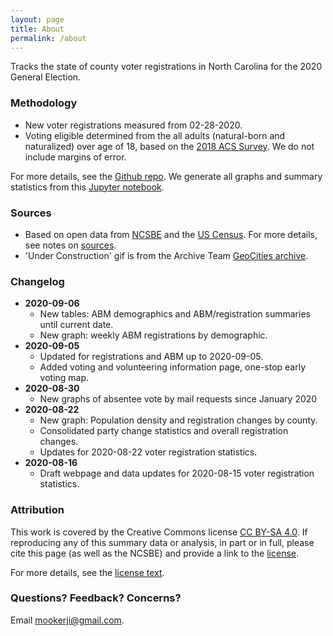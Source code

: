 ```yaml
---
layout: page
title: About
permalink: /about
---
```


Tracks the state of county voter registrations in North Carolina for the 2020
General Election.

### Methodology

- New voter registrations measured from 02-28-2020.
- Voting eligible determined from the all adults (natural-born and naturalized)
  over age of 18, based on the [2018 ACS Survey][acs]. We do not include margins
  of error.

For more details, see the [Github repo][repo]. We generate all graphs and
summary statistics from this [Jupyter notebook][notebook].

[repo]: https://github.com/mookerji/nc-2020-dat
[notebook]: https://github.com/mookerji/nc-2020-dat/blob/master/process-data-nc-2020.ipynb

### Sources

- Based on open data from [NCSBE](https://vt.ncsbe.gov/RegStat/) and the [US
  Census](https://data.census.gov/cedsci/). For more details, see notes on
  [sources][sources].
- 'Under Construction' gif is from the Archive Team [GeoCities
  archive][archive_team].

[archive_team]: http://textfiles.com/underconstruction/

### Changelog

- **2020-09-06**
  * New tables: ABM demographics and ABM/registration summaries until current date.
  * New graph: weekly ABM registrations by demographic.
- **2020-09-05**
  * Updated for registrations and ABM up to 2020-09-05.
  * Added voting and volunteering information page, one-stop early voting map.
- **2020-08-30**
  * New graphs of absentee vote by mail requests since January 2020
- **2020-08-22**
  * New graph: Population density and registration changes by county.
  * Consolidated party change statistics and overall registration changes.
  * Updates for 2020-08-22 voter registration statistics.
- **2020-08-16**
  * Draft webpage and data updates for 2020-08-15 voter registration statistics.

### Attribution

This work is covered by the Creative Commons license [CC BY-SA
4.0][explanation]. If reproducing any of this summary data or analysis, in part
or in full, please cite this page (as well as the NCSBE) and provide a link to
the [license][license].

For more details, see the [license text][text].

[explanation]: https://creativecommons.org/licenses/by-sa/4.0/
[license]: https://creativecommons.org/licenses/by-sa/4.0/legalcode.
[text]: http://creativecommons.org/licenses/by-sa/4.0

### Questions? Feedback? Concerns?

Email [mookerji@gmail.com](mailto:mookerji@gmail.com).

[acs]: https://www.census.gov/programs-surveys/acs
[sources]: https://github.com/mookerji/nc-2020-dat/blob/master/data/README.md
